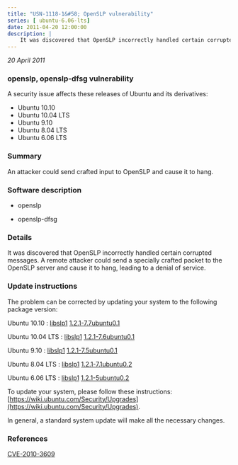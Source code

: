 ```yaml
---
title: "USN-1118-1&#58; OpenSLP vulnerability"
series: [ ubuntu-6.06-lts]
date: 2011-04-20 12:00:00
description: |
    It was discovered that OpenSLP incorrectly handled certain corrupted messages. A remote attacker could send a specially crafted packet to the OpenSLP server and cause it to hang, leading to a denial of service. 
--- 
```

 
 

*20 April 2011*

### openslp, openslp-dfsg vulnerability

A security issue affects these releases of Ubuntu and its derivatives:

* Ubuntu 10.10
* Ubuntu 10.04 LTS
* Ubuntu 9.10
* Ubuntu 8.04 LTS
* Ubuntu 6.06 LTS

### Summary

An attacker could send crafted input to OpenSLP and cause it to hang. 

### Software description

* openslp 

* openslp-dfsg 

### Details

It was discovered that OpenSLP incorrectly handled certain corrupted messages. A remote attacker could send a specially crafted packet to the OpenSLP server and cause it to hang, leading to a denial of service. 

### Update instructions

The problem can be corrected by updating your system to the following package version:

Ubuntu 10.10
 : [libslp1](https://launchpad.net/ubuntu/+source/openslp-dfsg) <span> [1.2.1-7.7ubuntu0.1](https://launchpad.net/ubuntu/+source/openslp-dfsg/1.2.1-7.7ubuntu0.1) </span> 

Ubuntu 10.04 LTS
 : [libslp1](https://launchpad.net/ubuntu/+source/openslp-dfsg) <span> [1.2.1-7.6ubuntu0.1](https://launchpad.net/ubuntu/+source/openslp-dfsg/1.2.1-7.6ubuntu0.1) </span> 

Ubuntu 9.10
 : [libslp1](https://launchpad.net/ubuntu/+source/openslp-dfsg) <span> [1.2.1-7.5ubuntu0.1](https://launchpad.net/ubuntu/+source/openslp-dfsg/1.2.1-7.5ubuntu0.1) </span> 

Ubuntu 8.04 LTS
 : [libslp1](https://launchpad.net/ubuntu/+source/openslp-dfsg) <span> [1.2.1-7.1ubuntu0.2](https://launchpad.net/ubuntu/+source/openslp-dfsg/1.2.1-7.1ubuntu0.2) </span> 

Ubuntu 6.06 LTS
 : [libslp1](https://launchpad.net/ubuntu/+source/openslp) <span> [1.2.1-5ubuntu0.2](https://launchpad.net/ubuntu/+source/openslp/1.2.1-5ubuntu0.2) </span> 

To update your system, please follow these instructions: [https://wiki.ubuntu.com/Security/Upgrades](https://wiki.ubuntu.com/Security/Upgrades).

In general, a standard system update will make all the necessary changes. 

### References

 
 [CVE-2010-3609](http://people.ubuntu.com/~ubuntu-security/cve/CVE-2010-3609)
 

